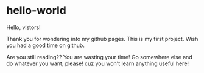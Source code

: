 # hello-world

Hello, vistors!

Thank you for wondering into my github pages. This is my first project.
Wish you had a good time on github.


Are you still reading??
You are wasting your time!
Go somewhere else and do whatever you want, please!
cuz you won't learn anything useful here!

